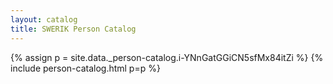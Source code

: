 ```yaml
---
layout: catalog
title: SWERIK Person Catalog
---
```

{% assign p = site.data._person-catalog.i-YNnGatGGiCN5sfMx84itZi %}
{% include person-catalog.html p=p %}

